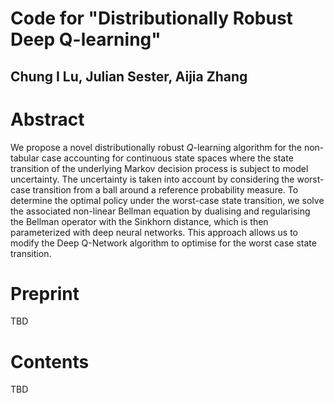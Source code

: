# Code for "Distributionally Robust Deep Q-learning"

## Chung I Lu, Julian Sester, Aijia Zhang

# Abstract

We propose a novel distributionally robust $Q$-learning algorithm for the non-tabular case accounting for continuous state spaces where the state transition of the underlying Markov decision process is subject to model uncertainty. The uncertainty is taken into account by considering the worst-case transition from a ball around a reference probability measure. To determine the optimal policy under the worst-case state transition, we solve the associated non-linear Bellman equation by dualising and regularising the Bellman operator with the Sinkhorn distance, which is then parameterized with deep neural networks. This approach allows us to modify the Deep Q-Network algorithm to optimise for the worst case state transition. 

# Preprint

TBD

# Contents

TBD
